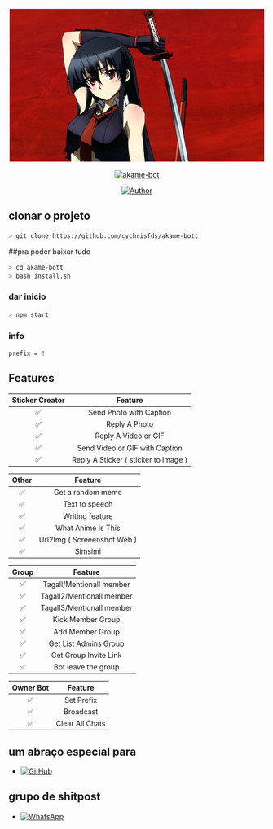 <p align="center">
<img src="https://github.com/cychrisfds/banners/blob/main/Download%20imagens%20Akame%20Ga%20Matar%2C%20Akame%2C%204k%2C%20Mang%C3%A1%20japon%C3%AAs%2C%20menina%20com%20espada%20besthqwallpapers_com.png" width="500" height="300"/>
</p>
<p align="center">
<a href="#"><img title="akame-bot" src="https://img.shields.io/badge/akame-bot-red?colorA=%23ff0000&colorB=%23017e40&style=for-the-badge"></a>
</p>
<p align="center">
<a href="https://github.com/cychrisfds"><img title="Author" src="https://img.shields.io/badge/Author-cychrisfds-black.svg?style=for-the-badge&logo=github"></a>
</p>

</p>

## clonar o projeto

```bash
> git clone https://github.com/cychrisfds/akame-bott
```

##pra poder baixar tudo

```bash
> cd akame-bott
> bash install.sh
```

### dar inicio
```bash
> npm start
```

### info
```
prefix = !
```

## Features

| Sticker Creator |                Feature           |
| :-----------: | :--------------------------------: |
|       ✅       | Send Photo with Caption          |
|       ✅       | Reply A Photo                    |
|       ✅       | Reply A Video or GIF             |
|       ✅       | Send Video or GIF with Caption   |
|       ✅       | Reply A Sticker ( sticker to image ) |

| Other  |                     Feature                     |
| :------------: | :---------------------------------------------: |
|       ✅        |   Get a random meme             |
|       ✅        |   Text to speech                |
|       ✅        |   Writing feature 				|
|       ✅        |   What Anime Is This 			|
|       ✅        |   Url2Img ( Screeenshot Web )   |
|       ✅        |   Simsimi		                |

| Group  |                     Feature               |
| :-----------: | :--------------------------------: |
|       ✅        |   Tagall/Mentionall member       |
|       ✅        |   Tagall2/Mentionall member       |
|       ✅        |   Tagall3/Mentionall member       |
|       ✅        |   Kick Member Group	             |
|       ✅        |   Add Member Group	             |
|       ✅        |   Get List Admins Group          |
|       ✅        |   Get Group Invite Link          |
|       ✅        |   Bot leave the group            |

| Owner Bot  |                     Feature           |
| :-----------: | :--------------------------------: |
|       ✅        |   Set Prefix                     |
|       ✅        |   Broadcast                      |
|       ✅        |   Clear All Chats                |

## um abraço especial para
* <a href="https://github.com/adiwajshing/Baileys"><img alt="GitHub" src="https://img.shields.io/badge/adiwajshing/Baileys%20-%23121011.svg?&style=for-the-badge&logo=github&logoColor=white"/></a>

## grupo de shitpost
* <a href="https://chat.whatsapp.com/HQpahugH3jNElCei3mCAUT"><img alt="WhatsApp" src="https://img.shields.io/badge/WhatsApp%20Group-25D366?style=for-the-badge&logo=whatsapp&logoColor=white"/></a>

